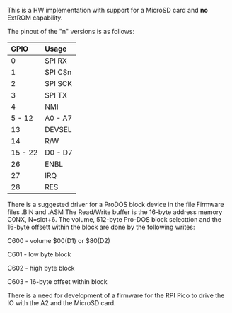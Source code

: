 This is a HW implementation with support for a MicroSD card and **no** ExtROM capability.

The pinout of the "n" versions is as follows:

| GPIO    | Usage     |
|:--------|:----------|
| 0       |  SPI RX   |
| 1       |  SPI CSn  |
| 2       |  SPI SCK  |
| 3       |  SPI TX   |
| 4       |  NMI      |
| 5 - 12  | A0 - A7   |
| 13      | DEVSEL    |
| 14      | R/W       |
| 15 - 22 | D0 - D7   |
| 26      | ENBL      |
| 27      |  IRQ      |
| 28      |  RES      |

There is a suggested driver for a ProDOS block device in the file Firmware files .BIN and .ASM
The Read/Write buffer is the 16-byte address memory C0NX, N=slot+6. The volume, 512-byte Pro-DOS block selecttion and the 16-byte offsett within the block are done by the following writes:

C600 - volume $00(D1) or $80(D2)

C601 - low byte block

C602 - high byte block

C603 - 16-byte offset within block 

There is a need for development of a firmware for the RPI Pico to drive the IO with the A2 and the MicroSD card.
